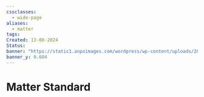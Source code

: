 ```yaml
---
cssclasses:
  - wide-page
aliases:
  - matter
tags: 
Created: 13-08-2024
Status:
banner: "https://static1.anpoimages.com/wordpress/wp-content/uploads/2021/05/13/5034815_Matter_from_CSA_Logo.jpg?q=50&fit=crop&w=1100&h=618&dpr=1.5"
banner_y: 0.604
---
```

# Matter Standard


